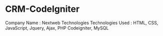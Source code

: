 # CRM-CodeIgniter

Company Name : Nextweb Technologies
Technologies Used : HTML, CSS, JavaScript, Jquery, Ajax, PHP Codeigniter, MySQL
